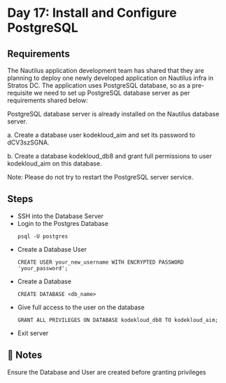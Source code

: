 # Day 17: Install and Configure PostgreSQL

## Requirements
The Nautilus application development team has shared that they are planning to deploy one newly developed application on Nautilus infra in Stratos DC. The application uses PostgreSQL database, so as a pre-requisite we need to set up PostgreSQL database server as per requirements shared below:

PostgreSQL database server is already installed on the Nautilus database server.

a. Create a database user kodekloud_aim and set its password to dCV3szSGNA.

b. Create a database kodekloud_db8 and grant full permissions to user kodekloud_aim on this database.

Note: Please do not try to restart the PostgreSQL server service.

## Steps
- SSH into the Database Server
- Login to the Postgres Database
  ```console
  psql -U postgres
  ```
- Create a Database User
  ```console
  CREATE USER your_new_username WITH ENCRYPTED PASSWORD 'your_password';
  ```
- Create a Database
  ```console
  CREATE DATABASE <db_name>
  ```
- Give full access to the user on the database
  ```console
  GRANT ALL PRIVILEGES ON DATABASE kodekloud_db8 TO kodekloud_aim;
  ```
- Exit server


## 📝 Notes
Ensure the Database and User are created before granting privileges
